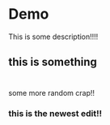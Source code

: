 # Demo

This is some description!!!!

## this is something

#

some more random crap!!

### this is the newest edit!!
